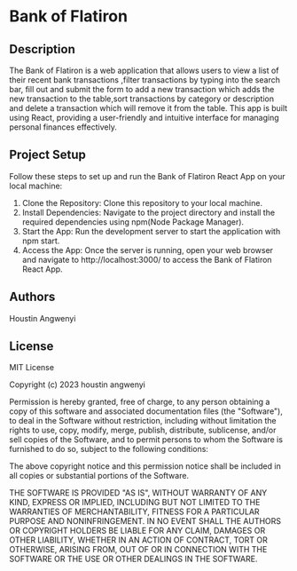 # Bank of Flatiron
## Description 
The Bank of Flatiron is a web application that allows users to view a list of their recent bank transactions ,filter transactions by typing into the search bar, fill out and submit the form to add a new transaction which adds the new transaction to the table,sort transactions by category or description and delete a transaction which will remove it from the table. This app is built using React, providing a user-friendly and intuitive interface for managing personal finances effectively.
## Project Setup
Follow these steps to set up and run the Bank of Flatiron React App on your local machine:

1. Clone the Repository: Clone this repository to your local machine.
2. Install Dependencies: Navigate to the project directory and install the required dependencies using npm(Node Package Manager).
3. Start the App: Run the development server to start the application with npm start.
4. Access the App: Once the server is running, open your web browser and navigate to http://localhost:3000/ to access the Bank of Flatiron React App.
## Authors
Houstin Angwenyi
## License
MIT License

Copyright (c) 2023 houstin angwenyi

Permission is hereby granted, free of charge, to any person obtaining a copy
of this software and associated documentation files (the "Software"), to deal
in the Software without restriction, including without limitation the rights
to use, copy, modify, merge, publish, distribute, sublicense, and/or sell
copies of the Software, and to permit persons to whom the Software is
furnished to do so, subject to the following conditions:

The above copyright notice and this permission notice shall be included in all
copies or substantial portions of the Software.

THE SOFTWARE IS PROVIDED "AS IS", WITHOUT WARRANTY OF ANY KIND, EXPRESS OR
IMPLIED, INCLUDING BUT NOT LIMITED TO THE WARRANTIES OF MERCHANTABILITY,
FITNESS FOR A PARTICULAR PURPOSE AND NONINFRINGEMENT. IN NO EVENT SHALL THE
AUTHORS OR COPYRIGHT HOLDERS BE LIABLE FOR ANY CLAIM, DAMAGES OR OTHER
LIABILITY, WHETHER IN AN ACTION OF CONTRACT, TORT OR OTHERWISE, ARISING FROM,
OUT OF OR IN CONNECTION WITH THE SOFTWARE OR THE USE OR OTHER DEALINGS IN THE
SOFTWARE.
